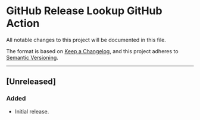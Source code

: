 # GitHub Release Lookup GitHub Action

All notable changes to this project will be documented in this file.

The format is based on [Keep a Changelog](https://keepachangelog.com/en/1.0.0/),
and this project adheres to [Semantic Versioning](https://semver.org/spec/v2.0.0.html).

---

<!--
- Added; for new features.
- Changed; for changes in existing functionality.
- Deprecated; for soon-to-be removed features.
- Removed; for now removed features.
- Fixed; for any bug fixes.
- Security; in case of vulnerabilities.
-->

## [Unreleased]

### Added

- Initial release.
